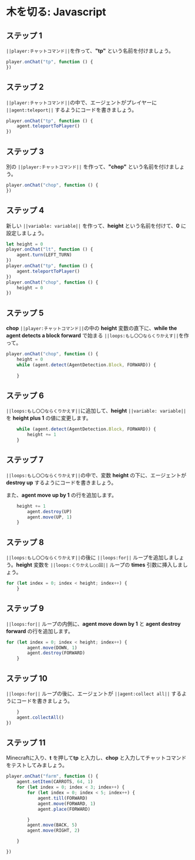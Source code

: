 # 木を切る: Javascript

## ステップ 1

``||player:チャットコマンド||``を作って、**"tp"** という名前を付けましょう。

```javascript
player.onChat("tp", function () {
})
```

## ステップ 2

``||player:チャットコマンド||``の中で、エージェントがプレイヤーに ``||agent:teleport||`` するようにコードを書きましょう。

```javascript
player.onChat("tp", function () {
    agent.teleportToPlayer()
})
```

## ステップ 3

別の ``||player:チャットコマンド||`` を作って、**"chop"** という名前を付けましょう。

```javascript
player.onChat("chop", function () {
})
```

## ステップ 4

新しい ``||variable: variable||`` を作って、**height** という名前を付けて、**0** に設定しましょう。

```javascript
let height = 0
player.onChat("lt", function () {
    agent.turn(LEFT_TURN)
})
player.onChat("tp", function () {
    agent.teleportToPlayer()
})
player.onChat("chop", function () {
    height = 0
})
```

## ステップ 5

**chop** ``||player:チャットコマンド||``の中の **height** 変数の直下に、**while the agent detects a block forward** で始まる ``||loops:もし〇〇ならくりかえす||``を作って。

```javascript
player.onChat("chop", function () {
    height = 0
    while (agent.detect(AgentDetection.Block, FORWARD)) {
    	
    }
```

## ステップ 6

``||loops:もし〇〇ならくりかえす||``に追加して、**height** ``||variable: variable||`` を **height plus 1** の値に変更します。

```javascript
    while (agent.detect(AgentDetection.Block, FORWARD)) {
        height += 1
    }
```

## ステップ 7

``||loops:もし〇〇ならくりかえす||``の中で、変数 **height** の下に、エージェントが **destroy up** するようにコードを書きましょう。

また、**agent move up by 1** の行を追加します。

```javascript
    height += 1
        agent.destroy(UP)
        agent.move(UP, 1)
    }
```

## ステップ 8

``||loops:もし〇〇ならくりかえす||``の後に ``||loops:for||`` ループを追加しましょう。**height** 変数を ``||loops:くりかえし○○回||`` ループの **times** 引数に挿入しましょう。

```javascript
for (let index = 0; index < height; index++) {
    } 
```

## ステップ 9

``||loops:for||`` ループの内側に、**agent move down by 1** と **agent destroy forward** の行を追加します。

```javascript
for (let index = 0; index < height; index++) {
        agent.move(DOWN, 1)
        agent.destroy(FORWARD)
    }
```

## ステップ 10

``||loops:for||`` ループの後に、エージェントが ``||agent:collect all||`` するようにコードを書きましょう。

```javascript
    }
    agent.collectAll()
})
```

## ステップ 11

Minecraftに入り、**t** を押して**tp** と入力し、**chop** と入力してチャットコマンドをテストしてみましょう。

```javascript
player.onChat("farm", function () { 
    agent.setItem(CARROTS, 64, 1) 
    for (let index = 0; index < 3; index++) { 
        for (let index = 0; index < 5; index++) { 
            agent.till(FORWARD) 
            agent.move(FORWARD, 1) 
            agent.place(FORWARD) 

        } 
        agent.move(BACK, 5) 
        agent.move(RIGHT, 2) 

    } 

}) 
```